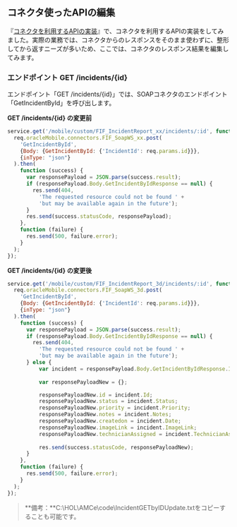 ## コネクタ使ったAPIの編集

『[コネクタを利用するAPIの実装](4.api-3.md)』で、コネクタを利用するAPIの実装をしてみました。実際の業務では、コネクタからのレスポンスをそのまま使わずに、整形してから返すニーズが多いため、ここでは、コネクタのレスポンス結果を編集してみます。

### エンドポイント GET /incidents/{id}

エンドポイント「GET /incidents/{id}」では、SOAPコネクタのエンドポイント「GetIncidentById」を呼び出します。

**GET /incidents/{id} の変更前**

```javascript
service.get('/mobile/custom/FIF_IncidentReport_xx/incidents/:id', function(req,res) {
  req.oracleMobile.connectors.FIF_SoapWS_xx.post(
    'GetIncidentById',
    {Body: {GetIncidentById: {'IncidentId': req.params.id}}},
    {inType: "json"}
  ).then(
    function (success) {
      var responsePayload = JSON.parse(success.result);
      if (responsePayload.Body.GetIncidentByIdResponse == null) {
        res.send(404, 
          'The requested resource could not be found ' +
          'but may be available again in the future');
      }
      res.send(success.statusCode, responsePayload); 
    },
    function (failure) {
      res.send(500, failure.error);
    } 
  );
});
```

**GET /incidents/{id} の変更後**

```javascript
service.get('/mobile/custom/FIF_IncidentReport_3d/incidents/:id', function(req,res) {
  req.oracleMobile.connectors.FIF_SoapWS_3d.post(
    'GetIncidentById',
    {Body: {GetIncidentById: {'IncidentId': req.params.id}}},
    {inType: "json"}
  ).then(
    function (success) {
      var responsePayload = JSON.parse(success.result);
      if (responsePayload.Body.GetIncidentByIdResponse == null) {
        res.send(404, 
          'The requested resource could not be found ' +
          'but may be available again in the future');
      } else {
    	  var incident = responsePayload.Body.GetIncidentByIdResponse.Incident;
    	  
    	  var responsePayloadNew = {};

    	  responsePayloadNew.id = incident.Id;
    	  responsePayloadNew.status = incident.Status;
    	  responsePayloadNew.priority = incident.Priority;
    	  responsePayloadNew.notes = incident.Notes;
    	  responsePayloadNew.createdon = incident.Date;
    	  responsePayloadNew.imageLink = incident.ImageLink;
    	  responsePayloadNew.technicianAssigned = incident.TechnicianAssigned;
    	  
    	  res.send(success.statusCode, responsePayloadNew); 
      }
    },
    function (failure) {
      res.send(500, failure.error);
    } 
  );
});
```

>**備考：**C:\HOL\AMCe\code\IncidentGETbyIDUpdate.txtをコピーすることも可能です。


